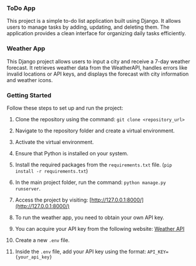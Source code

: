 ### ToDo App
This project is a simple to-do list application built using Django. 
It allows users to manage tasks by adding, updating, and deleting them. 
The application provides a clean interface for organizing daily tasks efficiently.


### Weather App
This Django project allows users to input a city and receive a 7-day weather forecast.
It retrieves weather data from the WeatherAPI, handles errors like invalid locations or API keys, 
and displays the forecast with city information and weather icons.


### Getting Started

Follow these steps to set up and run the project:

1. Clone the repository using the command: `git clone <repository_url>`
2. Navigate to the repository folder and create a virtual environment.
3. Activate the virtual environment.
4. Ensure that Python is installed on your system.
5. Install the required packages from the `requirements.txt` file. (`pip install -r requirements.txt`)
6. In the main project folder, run the command: `python manage.py runserver`.
7. Access the project by visiting: [http://127.0.0.1:8000/](http://127.0.0.1:8000/)

8. To run the weather app, you need to obtain your own API key.
9. You can acquire your API key from the following website: [Weather API](https://www.weatherapi.com/)
10. Create a new `.env` file.
11. Inside the `.env` file, add your API key using the format: `API_KEY={your_api_key}`

